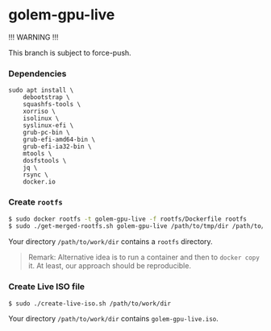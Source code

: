 # golem-gpu-live

!!! WARNING !!!

This branch is subject to force-push.

### Dependencies

```commandline
sudo apt install \
    debootstrap \
    squashfs-tools \
    xorriso \
    isolinux \
    syslinux-efi \
    grub-pc-bin \
    grub-efi-amd64-bin \
    grub-efi-ia32-bin \
    mtools \
    dosfstools \
    jq \
    rsync \
    docker.io
```

### Create `rootfs`

```bash
$ sudo docker rootfs -t golem-gpu-live -f rootfs/Dockerfile rootfs
$ sudo ./get-merged-rootfs.sh golem-gpu-live /path/to/tmp/dir /path/to/work/dir
```

Your directory `/path/to/work/dir` contains a `rootfs` directory.

> Remark: Alternative idea is to run a container and then to `docker copy` it.
> At least, our approach should be reproducible.

### Create Live ISO file

```
$ sudo ./create-live-iso.sh /path/to/work/dir
```

Your directory `/path/to/work/dir` contains `golem-gpu-live.iso`.
